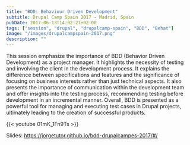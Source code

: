```yaml
---
title: "BDD: Behaviour Driven Development"
subtitle: Drupal Camp Spain 2017 - Madrid, Spain
pubDate: 2017-06-13T14:02:27+02:00
tags: ["session", "drupal", "drupalcamp-spain", "BDD", "Behat"]
image: "/images/drupalcampspain-2017.png"
description: ""
---
```


This session emphasize the importance of BDD (Behavior Driven Development) as a project manager. It highlights the necessity of testing and involving the client in the development process. It explains the difference between specifications and features and the significance of focusing on business interests rather than just technical aspects. It also presents the importance of communication within the development team and offer insights into the testing process, recommending testing before development in an incremental manner. Overall, BDD is presented as a powerful tool for managing and executing test cases in Drupal projects, ultimately leading to the creation of successful products.

{{< youtube 01mK_1Fn9Ts >}}

Slides: <https://jorgetutor.github.io/bdd-drupalcampes-2017/#/>
